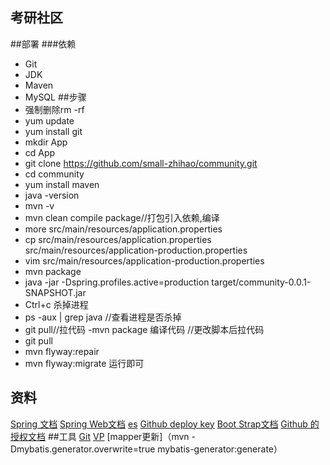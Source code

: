 ## 考研社区

##部署
###依赖
- Git
- JDK
- Maven
- MySQL
##步骤
- 强制删除rm -rf 
- yum update
- yum install git
- mkdir App
- cd App
- git clone https://github.com/small-zhihao/community.git
- cd community
- yum install maven
- java -version
- mvn -v
- mvn clean compile package//打包引入依赖,编译
- more src/main/resources/application.properties
- cp  src/main/resources/application.properties src/main/resources/application-production.properties
- vim src/main/resources/application-production.properties
- mvn package
- java -jar -Dspring.profiles.active=production target/community-0.0.1-SNAPSHOT.jar
- Ctrl+c 杀掉进程
- ps -aux | grep java //查看进程是否杀掉
- git pull//拉代码
-mvn package 编译代码
//更改脚本后拉代码
- git pull
- mvn flyway:repair
- mvn flyway:migrate
运行即可



## 资料
[Spring 文档](https://spring.io/guides)
[Spring Web文档](https://spring.io/guides/gs/serving-web-content/)
[es](https://elasticsearch.cn/explore)
[Github deploy key](https://developer.github.com/v3/guides/managing-deploy-keys/)
[Boot Strap文档](https://v3.bootcss.com/getting-started/#download)
[Github 的授权文档](https://developer.github.com/apps/building-oauth-apps/creating-an-oauth-app/)
##工具
[Git](https://git-scm.com/download)
[VP](https://www.visual-paradigm.com)
[mapper更新]（mvn -Dmybatis.generator.overwrite=true mybatis-generator:generate）
